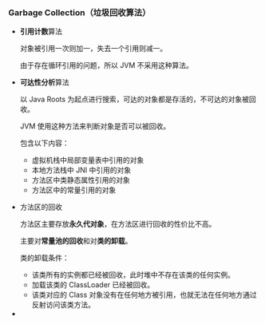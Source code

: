 ### Garbage Collection（垃圾回收算法）

- **引用计数**算法

  对象被引用一次则加一，失去一个引用则减一。

  由于存在循环引用的问题，所以 JVM 不采用这种算法。

- **可达性分析**算法

  以 Java Roots 为起点进行搜索，可达的对象都是存活的，不可达的对象被回收。

  JVM 使用这种方法来判断对象是否可以被回收。

  包含以下内容：

  - 虚拟机栈中局部变量表中引用的对象
  - 本地方法栈中 JNI 中引用的对象
  - 方法区中类静态属性引用的对象
  - 方法区中的常量引用的对象

- 方法区的回收

  方法区主要存放**永久代对象**，在方法区进行回收的性价比不高。

  主要对**常量池的回收**和对**类的卸载**。

  类的卸载条件：

  - 该类所有的实例都已经被回收，此时堆中不存在该类的任何实例。
  - 加载该类的 ClassLoader 已经被回收。
  - 该类对应的 Class 对象没有在任何地方被引用，也就无法在任何地方通过反射访问该类方法。

- 